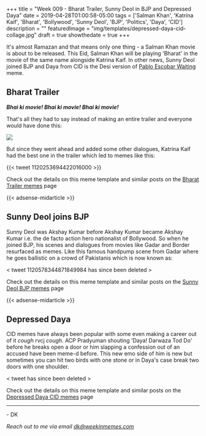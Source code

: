 +++
title = "Week 009 - Bharat Trailer, Sunny Deol in BJP and Depressed Daya"
date = 2019-04-28T01:00:58-05:00
tags = ['Salman Khan', 'Katrina Kaif', 'Bharat', 'Bollywood', 'Sunny Deol', 'BJP', 'Politics', 'Daya', 'CID']
description = ""
featuredImage = "img/templates/depressed-daya-cid-collage.jpg"
draft = true
showthedate = true
+++

It's almost Ramazan and that means only one thing - a Salman Khan movie is about to be released. This Eid, Salman Khan will be playing 'Bharat' in the movie of the same name alongside Katrina Kaif. In other news, Sunny Deol joined BJP and Daya from CID is the Desi version of [Pablo Escobar Waiting](https://knowyourmeme.com/memes/pablo-escobar-waiting) meme.

<!--more-->

## Bharat Trailer

***Bhai ki movie! Bhai ki movie! Bhai ki movie!***

That's all they had to say instead of making an entire trailer and everyone would have done this:

![](img/happy-jonah-hill.gif)

But since they went ahead and added some other dialogues, Katrina Kaif had the best one in the trailer which led to memes like this:

{{< tweet 1120253694422016000 >}}

Check out the details on this meme template and similar posts on the [Bharat Trailer memes](memes/bharat-trailer#memes) page

{{< adsense-midarticle >}}

## Sunny Deol joins BJP

Sunny Deol was Akshay Kumar before Akshay Kumar became Akshay Kumar i.e. the de facto action hero nationalist of Bollywood. So when he joined BJP, his scenes and dialogues from movies like Gadar and Border resurfaced as memes. Like this famous handpump scene from Gadar where he goes ballistic on a crowd of Pakistanis which is now known as:

< tweet 1120578344871849984 has since been deleted >

Check out the details on this meme template and similar posts on the [Sunny Deol BJP memes](memes/sunny-deol-bjp#memes) page

{{< adsense-midarticle >}}

## Depressed Daya

CID memes have always been popular with some even making a career out of it *cough* rvcj *cough*. ACP Pradyuman shouting 'Daya! Darwaza Tod Do' before he breaks open a door or him slapping a confession out of an accused have been meme-d before. This new emo side of him is new but sometimes you can hit two birds with one stone or in Daya's case break two doors with one shoulder.

< tweet  has since been deleted >

Check out the details on this meme template and similar posts on the [Depressed Daya CID memes](memes/depressed-daya-cid#memes) page



---
\- DK

*Reach out to me via email [dk@weekinmemes.com](mailto:dk@weekinmemes.com)*